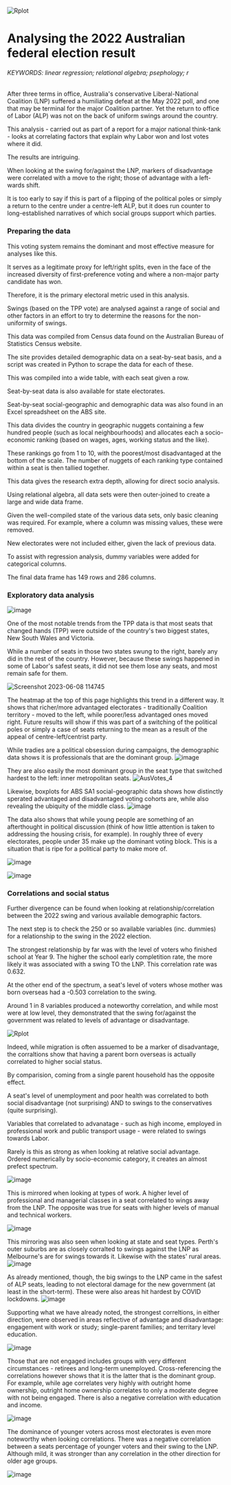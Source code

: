 ![Rplot](https://github.com/jckkrr/AusVotes2022_TPPanalysis/assets/69304112/cf101368-f74d-46ac-802e-484fb0bc88cf)

# Analysing the 2022 Australian federal election result
###### KEYWORDS: linear regression; relational algebra; psephology; r

After three terms in office, Australia's conservative Liberal-National Coalition  (LNP) suffered a humiliating defeat at the May 2022 poll, and one that may be terminal for the major Coalition partner.
Yet the return to office of Labor (ALP) was not on the back of uniform swings around the country.

This analysis - carried out as part of a report for a major national think-tank - looks at correlating factors that explain why Labor won and lost votes where it did.

The results are intriguing.

When looking at the swing for/against the LNP, markers of disadvantage were correlated with a move to the right; those of advantage with a left-wards shift.

It is too early to say if this is part of a flipping of the political poles or simply a return to the centre under a centre-left ALP, but it does run counter to long-established narratives of which social groups support which parties.   

### Preparing the data

This voting system remains the dominant and most effective measure for analyses like this. 

It serves as a legitimate proxy for left/right splits, even in the face of the increased diversity of first-preference voting and where a non-major party candidate has won. 

Therefore, it is the primary electoral metric used in this analysis. 

Swings (based on the TPP vote) are analysed against a range of social and other factors in an effort to try to determine the reasons for the non-uniformity of swings. 

This data was compiled from Census data found on the Australian Bureau of Statistics Census website.

The site provides detailed demographic data on a seat-by-seat basis, and a script was created in Python to scrape the data for each  of these. 

This was compiled into a wide table, with each seat given a row. 

Seat-by-seat data is also available for state electorates.

Seat-by-seat social-geographic and demographic data was also found in an Excel spreadsheet on the ABS site.

This data divides the country in geographic nuggets containing a few hundred people (such as local neighbourhoods) and allocates each a socio-economic ranking (based on wages, ages, working status and the like). 

These rankings go from 1 to 10, with the poorest/most disadvantaged at the bottom of the scale. The number of nuggets of each ranking type contained within a seat is then tallied together.

This data gives the research extra depth, allowing for direct socio analysis.

Using relational algebra, all data sets were then outer-joined to create a large and wide data frame.  

Given the well-compiled state of the various data sets, only basic cleaning was required. For example, where a column was missing values, these were removed.

New electorates were not included either, given the lack of previous data. 

To assist with regression analysis, dummy variables were added for categorical columns.

The final data frame has 149 rows and 286 columns.

### Exploratory data analysis

![image](https://github.com/jckkrr/AusVotes2022_TPPanalysis/assets/69304112/22c58378-28fe-4e97-826c-662f3690f3bf)


One of the most notable trends from the TPP data is that most seats that changed hands (TPP) were outside of the country's two biggest states, New South Wales and Victoria. 

While a number of seats in those two states swung to the right, barely any did in the rest of the country. However, because these swings happened in some of Labor's safest seats, it did not see them lose any seats, and most remain safe for them.

![Screenshot 2023-06-08 114745](https://github.com/jckkrr/AusVotes2022_TPPanalysis/assets/69304112/40642ea4-32d3-4a53-a9d1-faa14177e242)

The heatmap at the top of this page highlights this trend in a different way. It shows that richer/more advantaged electorates - traditionally Coalition territory - moved to the left, while poorer/less advantaged ones moved right. Future results will show if this was part of a switching of the political poles or simply a case of seats returning to the mean as a result of the appeal of centre-left/centrist party.

While tradies are a political obsession during campaigns, the demographic data shows it is professionals that are the dominant group. 
![image](https://github.com/jckkrr/AusVotes2022_TPPanalysis/assets/69304112/3e9533b3-6333-47bc-a1ca-5d496162978c)

They are also easily the most dominant group in the seat type that switched hardest to the left: inner metropolitan seats.
![AusVotes_4](https://github.com/jckkrr/AusVotes2022_TPPanalysis/assets/69304112/54c9eb40-51a6-4f28-9965-2b37aa5908e4)

Likewise, boxplots for ABS SA1 social-geographic data shows how distinctly sperated advantaged and disadvantaged voting cohorts are, while also revealing the ubiquity of the middle class.
![image](https://github.com/jckkrr/AusVotes2022_TPPanalysis/assets/69304112/0cdb99f8-31df-4b00-8743-fc83f2d87927)

The data also shows that while young people are something of an afterthought in political discussion (think of how little attention is taken to addressing the housing crisis, for example). In roughly three of every electorates, people under 35 make up the dominant voting block. This is a situation that is ripe for a political party to make more of.

![image](https://github.com/jckkrr/AusVotes2022_TPPanalysis/assets/69304112/dae595ac-2cd8-4f29-800e-35b03704133f)

![image](https://github.com/jckkrr/AusVotes2022_TPPanalysis/assets/69304112/5f109a45-285e-4a88-958c-4dd80d8c4f6a)

### Correlations and social status

Further divergence can be found when looking at relationship/correlation between the 2022 swing and various available demographic factors. 

The next step is to check the 250 or so available variables (inc. dummies) for a relationship to the swing in the 2022 election.

The strongest relationship by far was with the level of voters who finished school at Year 9. The higher the school early completition rate, the more likely it was associated with a swing TO the LNP. This correlation rate was 0.632.

At the other end of the spectrum, a seat's level of voters whose mother was born overseas had a -0.503 correlation to the swing.

Around 1 in 8 variables produced a noteworthy correlation, and while most were at low level, they demonstrated that the swing for/against the government was related to levels of advantage or disadvantage. 

![Rplot](https://github.com/jckkrr/AusVotes2022_TPPanalysis/assets/69304112/72aab128-18f0-40a7-861c-b6782039c18b)

Indeed, while migration is often assuemed to be a marker of disadvantage, the corraltions show that having a parent born overseas is actually correlated to higher social status. 

By comparision, coming from a single parent household has the opposite effect. 

A seat's level of unemployment and poor health was correlated to both social disadvantage (not surprising) AND  to swings to the conservatives (quite surprising).

Variables that correlated to advanatage - such as high income, employed in professional work and public transport usage - were related to swings towards Labor. 





Rarely is this as strong as when looking at relative social advantage. Ordered numerically by socio-economic category, it creates an almost prefect spectrum. 

![image](https://github.com/jckkrr/AusVotes2022_TPPanalysis/assets/69304112/78620601-6769-42fb-affe-81f392230d5b)

This is mirrored when looking at types of work. A higher level of professional and managerial classes in a seat correlated to wings away from the LNP. The opposite was true for seats with higher levels of manual and technical workers.

![image](https://github.com/jckkrr/AusVotes2022_TPPanalysis/assets/69304112/fe457206-1b52-4d05-8a3c-91bf526e0a13)

This mirroring was also seen when looking at state and seat types. Perth's outer suburbs are as closely corralted to swings against the LNP as Melbourne's are for swings towards it. Likewise with the states' rural areas.
![image](https://github.com/jckkrr/AusVotes2022_TPPanalysis/assets/69304112/aa2f6256-4bbd-4113-b3c9-3419f1b6ed46)

As already mentioned, though, the big swings to the LNP came in the safest of ALP seats, leading to not electoral damage for the new government (at least in the short-term). These were also areas hit hardest by COVID lockdowns.
![image](https://github.com/jckkrr/AusVotes2022_TPPanalysis/assets/69304112/3d222e79-fa1e-4bc6-ac89-76dcafbd193a)


Supporting what we have already noted, the strongest correltions, in either direction, were observed in areas reflective of advantage and disadvantage: engagement with work or study; single-parent families; and territary level education. 

![image](https://github.com/jckkrr/AusVotes2022_TPPanalysis/assets/69304112/fa12f855-2d0a-49e5-b977-dc326633354d)

Those that are not engaged includes groups with very different circumstances - retirees and long-term unemployed. Cross-referencing the correlations however shows that it is the latter that is the dominant group. For example, while age correlates very highly with outright home ownership, outright home ownership correlates to only a moderate degree with not being engaged. There is also a negative correlation with education and income.

![image](https://github.com/jckkrr/AusVotes2022_TPPanalysis/assets/69304112/00b258df-917c-46f2-a4f2-4107b85c6604)


The dominance of younger voters across most electorates is even more noteworthy when looking correlations. There was a negative correlation between a seats percentage of younger voters and their swing to the LNP. Although mild, it was stronger than any correlation in the other direction for older age groups.

![image](https://github.com/jckkrr/AusVotes2022_TPPanalysis/assets/69304112/09fbb33b-eb3e-40e6-ab82-0609ad0c34a4)
